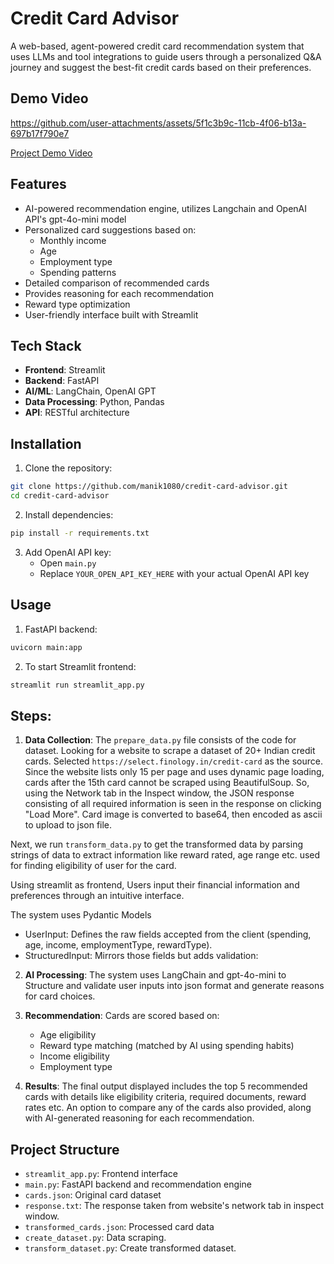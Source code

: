 # Credit Card Advisor

A web-based, agent-powered credit card recommendation system that uses LLMs and tool integrations to guide users through a personalized Q&A journey and suggest the best-fit credit cards based on their preferences. 

## Demo Video

https://github.com/user-attachments/assets/5f1c3b9c-11cb-4f06-b13a-697b17f790e7

[Project Demo Video](https://www.youtube.com/watch?v=KY58OzIMGpg)

## Features

- AI-powered recommendation engine, utilizes Langchain and OpenAI API's gpt-4o-mini model
- Personalized card suggestions based on:
  - Monthly income
  - Age
  - Employment type
  - Spending patterns
- Detailed comparison of recommended cards
- Provides reasoning for each recommendation
- Reward type optimization
- User-friendly interface built with Streamlit

## Tech Stack

- **Frontend**: Streamlit
- **Backend**: FastAPI
- **AI/ML**: LangChain, OpenAI GPT
- **Data Processing**: Python, Pandas
- **API**: RESTful architecture

## Installation

1. Clone the repository:
```bash
git clone https://github.com/manik1080/credit-card-advisor.git
cd credit-card-advisor
```

2. Install dependencies:
```bash
pip install -r requirements.txt
```

3. Add OpenAI API key:
   - Open `main.py`
   - Replace `YOUR_OPEN_API_KEY_HERE` with your actual OpenAI API key

## Usage

1. FastAPI backend:
```bash
uvicorn main:app
```

2. To start Streamlit frontend:
```bash
streamlit run streamlit_app.py
```
## **Steps:**
1. **Data Collection**: The `prepare_data.py` file consists of the code for dataset.
Looking for a website to scrape a dataset of 20+ Indian credit cards. Selected `https://select.finology.in/credit-card` as the source. Since the website lists only 15 per page and uses dynamic page loading, cards after the 15th card cannot be scraped using BeautifulSoup.
So, using the Network tab in the Inspect window, the JSON response consisting of all required information is seen in the response on clicking "Load More".
Card image is converted to base64, then encoded as ascii to upload to json file.

Next, we run `transform_data.py` to get the transformed data by parsing strings of data to extract information like reward rated, age range etc. used for finding eligibility of user for the card.

Using streamlit as frontend,
Users input their financial information and preferences through an intuitive interface.

The system uses Pydantic Models
- UserInput: Defines the raw fields accepted from the client (spending, age, income, employmentType, rewardType).
- StructuredInput: Mirrors those fields but adds validation:

2. **AI Processing**: The system uses LangChain and gpt-4o-mini to Structure and validate user inputs into json format and generate reasons for card choices. 

3. **Recommendation**: Cards are scored based on:
   - Age eligibility 
   - Reward type matching (matched by AI using spending habits)
   - Income eligibility
   - Employment type

5. **Results**: The final output displayed includes the top 5 recommended cards with details like eligibility criteria, required documents, reward rates etc.
An option to compare any of the cards also provided, along with AI-generated reasoning for each recommendation.

## Project Structure

- `streamlit_app.py`: Frontend interface
- `main.py`: FastAPI backend and recommendation engine
- `cards.json`: Original card dataset
- `response.txt`: The response taken from website's network tab in inspect window.
- `transformed_cards.json`: Processed card data
- `create_dataset.py`: Data scraping.
- `transform_dataset.py`: Create transformed dataset.

